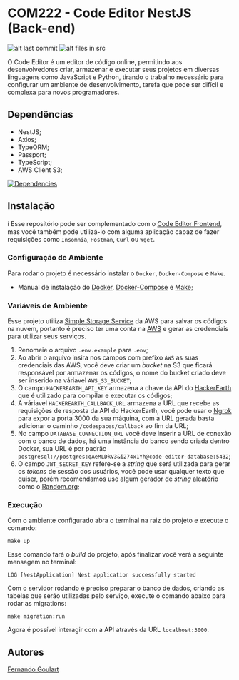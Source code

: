 # COM222 - Code Editor NestJS (Back-end)

![alt last commit](https://img.shields.io/github/last-commit/FernasG/code-editor-nestjs?style=flat-square)
![alt files in src](https://img.shields.io/github/directory-file-count/FernasG/code-editor-nestjs/src?label=files&style=flat-square)

O Code Editor é um editor de código online, permitindo aos desenvolvedores criar, armazenar e executar seus projetos em diversas linguagens como JavaScript e Python, tirando o trabalho necessário para configurar um ambiente de desenvolvimento, tarefa que pode ser difícil e complexa para novos programadores.

## Dependências

- NestJS;
- Axios;
- TypeORM;
- Passport;
- TypeScript;
- AWS Client S3;

[![Dependencies](https://skillicons.dev/icons?i=nestjs,typescript,postgres,aws,docker&theme=dark)](https://skillicons.dev)

## Instalação

:information_source: Esse repositório pode ser complementado com o [Code Editor Frontend](https://github.com/FernasG/code-editor-nextjs), mas você também pode utilizá-lo com alguma aplicação capaz de fazer requisições como `Insomnia`, `Postman`, `Curl` ou `Wget`.

### Configuração de Ambiente

Para rodar o projeto é necessário instalar o `Docker`, `Docker-Compose` e `Make`.

- Manual de instalação do [Docker](https://docs.docker.com/engine/install/), [Docker-Compose](https://docs.docker.com/compose/install/) e [Make](https://cmake.org/install/);

### Variáveis de Ambiente

Esse projeto utiliza [Simple Storage Service](https://aws.amazon.com/pt/s3/) da AWS para salvar os códigos na nuvem, portanto é preciso ter uma conta na [AWS](https://aws.amazon.com/) e gerar as credenciais para utilizar seus serviços.

1. Renomeie o arquivo `.env.example` para `.env`;
2. Ao abrir o arquivo insira nos campos com prefixo `AWS` as suas credenciais das AWS, você deve criar um _bucket_ na S3 que ficará responsável por armazenar os códigos, o nome do bucket criado deve ser inserido na váriavel `AWS_S3_BUCKET`;
3. O campo `HACKEREARTH_API_KEY` armazena a chave da API do [HackerEarth](https://www.hackerearth.com/pt-br/docs/wiki/developers/v4/) que é utilizado para compilar e executar os códigos;
4. A váriavel `HACKEREARTH_CALLBACK_URL` armazena a URL que recebe as requisições de resposta da API do HackerEarth, você pode usar o [Ngrok](https://ngrok.com/) para expor a porta 3000 da sua máquina, com a URL gerada basta adicionar o caminho `/codespaces/callback` ao fim da URL;
5. No campo `DATABASE_CONNECTION_URL` você deve inserir a URL de conexão com o banco de dados, há uma instância do banco sendo criada dentro Docker, sua URL é por padrão `postgresql://postgres:qAeMLDkV3&i274x1Yh@code-editor-database:5432`;
6. O campo `JWT_SECRET_KEY` refere-se a _string_ que será utilizada para gerar os _tokens_ de sessão dos usuários, você pode usar qualquer texto que quiser, porém recomendamos use algum gerador de _string_ aleatório como o [Random.org](https://www.random.org/strings/);

### Execução

Com o ambiente configurado abra o terminal na raiz do projeto e execute o comando:
```
make up
```
Esse comando fará o _build_ do projeto, após finalizar você verá a seguinte mensagem no terminal:
```
LOG [NestApplication] Nest application successfully started
```
Com o servidor rodando é preciso preparar o banco de dados, criando as tabelas que serão utilizadas pelo serviço, execute o comando abaixo para rodar as migrations:
```
make migration:run
```
Agora é possível interagir com a API através da URL `localhost:3000`.

## Autores

[Fernando Goulart](https://www.linkedin.com/in/fernando-goulart-2534901b9/)